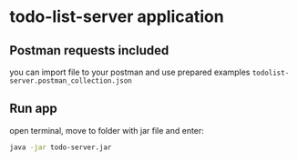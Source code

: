 # todo-list-server application


## Postman requests included
you can import file to your postman and use prepared examples
```todolist-server.postman_collection.json```
## Run app
open terminal, move to folder with jar file and enter:
```bash
java -jar todo-server.jar 
```